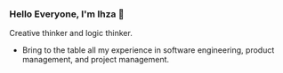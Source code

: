 ### Hello Everyone, I'm Ihza 👋
Creative thinker and logic thinker.
- Bring to the table all my experience in software engineering, product management, and project management.
